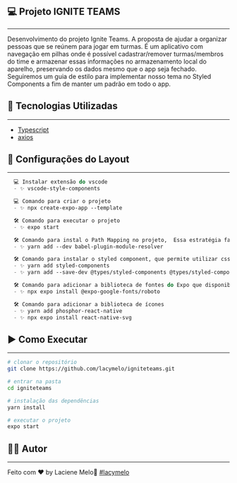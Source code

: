 <!-- <h1 align="center">
    <img alt="logo-hambre" title="Hambre Loja" src="src/assets/logo-hambre-readme.png" width="220px" />
</h1> -->


## 💻 Projeto IGNITE TEAMS

---

Desenvolvimento do projeto Ignite Teams. A proposta de ajudar a organizar pessoas que se reúnem para jogar em turmas. É um aplicativo com navegação em pilhas onde é possível cadastrar/remover turmas/membros do time e armazenar essas informações no armazenamento local do aparelho, preservando os dados mesmo que o app seja fechado. Seguiremos um guia de estilo para implementar nosso tema no Styled Components a fim de manter um padrão em todo o app.

## :rocket: Tecnologias Utilizadas
---

-  [Typescript](https://www.typescriptlang.org/)
-  [axios](https://github.com/axios/axios)

## 🔖 Configurações do Layout

---
```cl
  💻 Instalar extensão do vscode
  - ✨ vscode-style-components

  💻 Comando para criar o projeto
  - ✨ npx create-expo-app --template

  🛠️ Comando para executar o projeto
  - ✨ expo start

  🛠️ Comando para instal o Path Mapping no projeto,  Essa estratégia facilita bastante a importação dos arquivos no código ao trabalharmos com o @ em vez de vários ../
  - ✨ yarn add --dev babel-plugin-module-resolver

  🛠️ Comando para instalar o styled component, que permite utilizar css no javascript
  - ✨ yarn add styled-components
  - ✨ yarn add --save-dev @types/styled-components @types/styled-components-react-native

  🛠️ Comando para adicionar a biblioteca de fontes do Expo que disponibiliza basicamente todas as fontes Google
  - ✨ npx expo install @expo-google-fonts/roboto

  🛠️ Comando para adicionar a biblioteca de ícones
  - ✨ yarn add phosphor-react-native
  - ✨ npx expo install react-native-svg

```
## :arrow_forward: Como Executar

---

```bash
# clonar o repositório
git clone https://github.com/lacymelo/igniteteams.git

# entrar na pasta
cd igniteteams

# instalação das dependências
yarn install

# executar o projeto
expo start
```
## :man_student: Autor
---

Feito com ♥ by Laciene Melo:wave: [#lacymelo](https://github.com/lacymelo)
